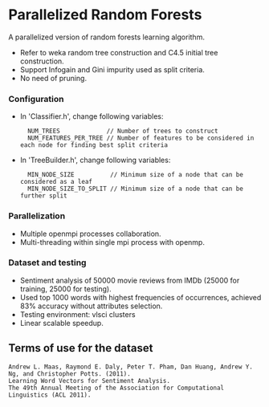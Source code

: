 # Parallelized Random Forests
A parallelized version of random forests learning algorithm.
* Refer to weka random tree construction and C4.5 initial tree construction.
* Support Infogain and Gini impurity used as split criteria.
* No need of pruning.

### Configuration
* In 'Classifier.h', change following variables:

        NUM_TREES             // Number of trees to construct
        NUM_FEATURES_PER_TREE // Number of features to be considered in each node for finding best split criteria

* In 'TreeBuilder.h', change following variables:

        MIN_NODE_SIZE          // Minimum size of a node that can be considered as a leaf
        MIN_NODE_SIZE_TO_SPLIT // Minimum size of a node that can be further split

### Parallelization
* Multiple openmpi processes collaboration.
* Multi-threading within single mpi process with openmp.

### Dataset and testing
* Sentiment analysis of 50000 movie reviews from IMDb (25000 for training, 25000 for testing).
* Used top 1000 words with highest frequencies of occurrences, achieved 83% accuracy without attributes selection.
* Testing environment: vlsci clusters
* Linear scalable speedup.

## Terms of use for the dataset

    Andrew L. Maas, Raymond E. Daly, Peter T. Pham, Dan Huang, Andrew Y. Ng, and Christopher Potts. (2011).
    Learning Word Vectors for Sentiment Analysis.
    The 49th Annual Meeting of the Association for Computational Linguistics (ACL 2011).
